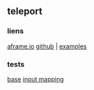 ## teleport

### liens
[aframe.io](https://aframe.io/blog/teleport-component/)
[github](https://github.com/fernandojsg/aframe-teleport-controls) |
[examples](https://fernandojsg.com/aframe-teleport-controls/)

### tests
[base](https://eminet666.github.io/eminet_VR/x_test/teleport/0_base.html)
[input mapping](https://eminet666.github.io/eminet_VR/x_test/teleport/0_base.html)